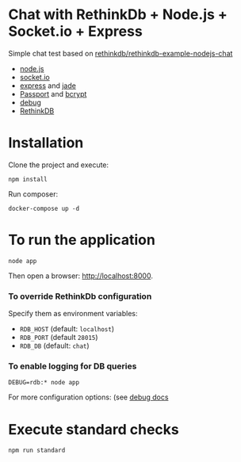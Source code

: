 # Chat with RethinkDb + Node.js + Socket.io + Express

Simple chat test based on [rethinkdb/rethinkdb-example-nodejs-chat](https://github.com/rethinkdb/rethinkdb-example-nodejs-chat)

* [node.js](http://nodejs.org)
* [socket.io](http://socket.io)
* [express](http://expressjs.com) and [jade](http://jade-lang.com)
* [Passport](http://passportjs.org) and [bcrypt](https://github.com/ncb000gt/node.bcrypt.js/)
* [debug](https://github.com/visionmedia/debug)
* [RethinkDB](http://www.rethinkdb.com/)

# Installation

Clone the project and execute: 

```
npm install
```

Run composer:

```
docker-compose up -d
```

# To run the application

```
node app
```
Then open a browser: <http://localhost:8000>.

### To override RethinkDb configuration

Specify them as environment variables:

* `RDB_HOST` (default: `localhost`)
* `RDB_PORT` (default `28015`)
* `RDB_DB` (default: `chat`)

### To enable logging for DB queries

```
DEBUG=rdb:* node app
```

For more configuration options: (see [debug docs](https://github.com/visionmedia/debug)

# Execute standard checks
 
 ```
npm run standard
```
